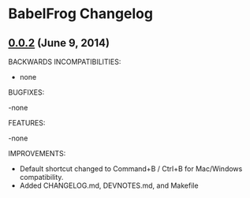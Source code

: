 # BabelFrog Changelog

## [0.0.2](https://github.com/dergachev/babelfrog/compare/v0.0.1...v0.0.2) (June 9, 2014)

BACKWARDS INCOMPATIBILITIES:

- none

BUGFIXES:

-none

FEATURES:

-none

IMPROVEMENTS:

- Default shortcut changed to Command+B / Ctrl+B for Mac/Windows compatibility.
- Added CHANGELOG.md, DEVNOTES.md, and Makefile
